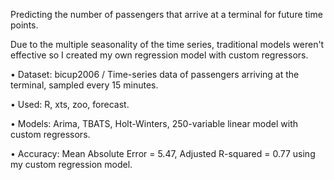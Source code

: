 Predicting the number of passengers that arrive at a terminal for future time points. 

Due to the multiple seasonality of the time series, traditional models weren't effective so I created my own regression model with custom regressors.

•	Dataset: bicup2006 / Time-series data of passengers arriving at the terminal, sampled every 15 minutes.

•	Used: R, xts, zoo, forecast.

•	Models: Arima, TBATS, Holt-Winters, 250-variable linear model with custom regressors.

•	Accuracy: Mean Absolute Error = 5.47, Adjusted R-squared = 0.77 using my custom regression model.
